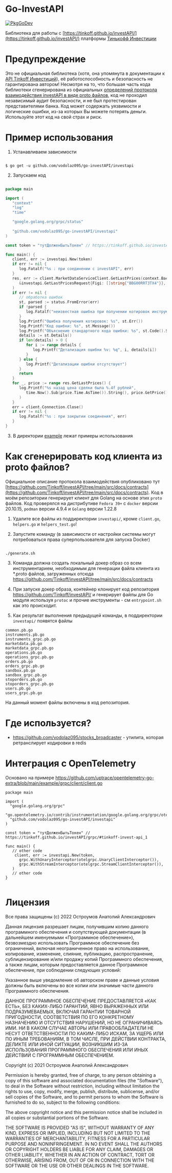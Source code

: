Go-InvestAPI
=============================
[![PkgGoDev](https://pkg.go.dev/github.com/vodolaz095/go-investAPI/investapi)](https://pkg.go.dev/github.com/vodolaz095/go-investAPI/investapi?tab=doc)

Библиотека для работы с [https://tinkoff.github.io/investAPI/](https://tinkoff.github.io/investAPI/) платформы
[Тинькофф Инвестиции](https://www.tinkoff.ru/sl/AugaFvDlqEP)

Предупреждение
===============================
Это не официальная библиотека (хотя, она упомянута в документации к [API Tinkoff Инвестиций](https://tinkoff.github.io/investAPI/faq_golang/)), 
её работоспособность и безопасность не гарантирована автором! Несмотря на то, что большая часть кода библиотеки сгенерирована из официальных 
[определений протокола взаимодействия investAPI в виде proto файлов](https://github.com/Tinkoff/investAPI/tree/main/src/docs/contracts),
код не проходил независимый аудит безопасности, и не был протестирован представителями банка.
Код может содержать уязвимости и логические ошибки, из-за которых Вы можете потерять деньги.
Используйте этот код на свой страх и риск.


Пример использования
===============================

1. Устанавливаем зависимости

```shell

$ go get -u github.com/vodolaz095/go-investAPI/investapi 

```

2. Запускаем код
```go

package main

import (
   "context"
   "log"
   "time"

   "google.golang.org/grpc/status"
   
   "github.com/vodolaz095/go-investAPI/investapi"
)

const token = "тутДолженБытьТокен" // https://tinkoff.github.io/investAPI/grpc/#tinkoff-invest-api_1

func main() {
   client, err := investapi.New(token)
   if err != nil {
      log.Fatalf("%s : при соединении с investAPI", err)
   }
   res, err := client.MarketDataServiceClient.GetLastPrices(context.Background(),
      &investapi.GetLastPricesRequest{Figi: []string{"BBG00RRT3TX4"}},
   )
   if err != nil {
      // обработка ошибок
      st, parsed := status.FromError(err)
      if !parsed {
         log.Fatalf("неизвестная ошибка при получении котировок инструмента ОФЗ 25084: %s", err)
      }
      log.Printf("Ошибка получения котировок: %s", st.Err())
      log.Printf("Код ошибки: %s", st.Message())
      log.Printf("Объяснение стандартного кода ошибки: %s", st.Code().String())
      details := st.Details()
      if len(details) > 0 {
         for i := range details {
            log.Printf("Детализация ошибки %v: %q", i, details[i])
         }
      } else {
         log.Printf("Детализации ошибки отсутствует")
      }
      return
   }
   for _, price := range res.GetLastPrices() {
      log.Printf("%s назад цена сделки была %.4f рублей",
         time.Now().Sub(price.Time.AsTime()).String(), price.GetPrice().ToFloat64(),
      )
   }
   err = client.Connection.Close()
   if err != nil {
      log.Fatalf("%s : при закрытии соединения", err)
   }
}

```

3. В директории [example](https://github.com/vodolaz095/go-investAPI/tree/master/example) лежат примеры использования


Как сгенерировать код клиента из proto файлов?
===============================
Официальное описание протокола взаимодействия опубликовано тут [https://github.com/Tinkoff/investAPI/tree/main/src/docs/contracts](https://github.com/Tinkoff/investAPI/tree/main/src/docs/contracts).
Код в моём репозитории генерирует клиент для Golang на основе этих `proto` файлов.
Код проверялся на дистрибутиве `Fedora 39+` с `docker` версии 20.10.15, `podman` версии 4.9.4 и `Golang` версии 1.22.8

1. Удалите все файлы из поддиректории `investapi/`, кроме `client.go`, `helpers.go` и `helpers_test.go`!

2. Запустите команду (в зависимости от настройки системы могут потребоваться права суперпользователя для запуска Docker)

```shell

./generate.sh

```
3. Команда должна создать локальный докер образ со всем инструментарием, необходимым для генерации файла клиента
   из *.proto файлов, загруженных отсюда https://github.com/Tinkoff/investAPI/tree/main/src/docs/contracts

4. При запуске докер образа, контейнер клонирует код репозитория https://github.com/Tinkoff/investAPI/ и генерирует
   файлы для Go модуля используя `protoc` и прочие инструменты - см `entrypoint.sh` как это происходит.

5. Как результат выполнения предыдущей команды, в поддиректории `investapi/` появятся файлы

```
common.pb.go
instruments.pb.go
instruments_grpc.pb.go
marketdata.pb.go
marketdata_grpc.pb.go
operations.pb.go
operations_grpc.pb.go
orders.pb.go
orders_grpc.pb.go
sandbox.pb.go
sandbox_grpc.pb.go
stoporders.pb.go
stoporders_grpc.pb.go
users.pb.go
users_grpc.pb.go

```

На данный момент файлы включены в код репозитория.


Где используется?
===============

- https://github.com/vodolaz095/stocks_broadcaster - утилита, которая ретранслирует кодировки в redis

Интеграция с OpenTelemetry
================

Основано на примере https://github.com/uptrace/opentelemetry-go-extra/blob/main/example/grpc/client/client.go

```golang
package main

import (
  "google.golang.org/grpc"
  "go.opentelemetry.io/contrib/instrumentation/google.golang.org/grpc/otelgrpc"
  "github.com/vodolaz095/go-investAPI/investapi"  
)

const token = "тутДолженБытьТокен" // https://tinkoff.github.io/investAPI/grpc/#tinkoff-invest-api_1

func main() {
   // other code
	client, err := investapi.New(token,
      grpc.WithUnaryInterceptor(otelgrpc.UnaryClientInterceptor()),
      grpc.WithStreamInterceptor(otelgrpc.StreamClientInterceptor()),
   )
   // other code
}


```



Лицензия
===============

Все права защищены (c) 2022 Остроумов Анатолий Александрович

Данная лицензия разрешает лицам, получившим копию данного программного обеспечения и сопутствующей документации
(в дальнейшем именуемыми «Программное обеспечение»), безвозмездно использовать Программное обеспечение без ограничений,
включая неограниченное право на использование, копирование, изменение, слияние, публикацию, распространение,
сублицензирование и/или продажу копий Программного обеспечения, а также лицам,
которым предоставляется данное Программное обеспечение, при соблюдении следующих условий:

Указанное выше уведомление об авторском праве и данные условия должны быть
включены во все копии или значимые части данного Программного обеспечения.

ДАННОЕ ПРОГРАММНОЕ ОБЕСПЕЧЕНИЕ ПРЕДОСТАВЛЯЕТСЯ «КАК ЕСТЬ», БЕЗ КАКИХ-ЛИБО ГАРАНТИЙ, ЯВНО ВЫРАЖЕННЫХ ИЛИ ПОДРАЗУМЕВАЕМЫХ,
ВКЛЮЧАЯ ГАРАНТИИ ТОВАРНОЙ ПРИГОДНОСТИ, СООТВЕТСТВИЯ ПО ЕГО КОНКРЕТНОМУ НАЗНАЧЕНИЮ И ОТСУТСТВИЯ НАРУШЕНИЙ,
НО НЕ ОГРАНИЧИВАЯСЬ ИМИ. НИ В КАКОМ СЛУЧАЕ АВТОРЫ ИЛИ ПРАВООБЛАДАТЕЛИ НЕ НЕСУТ ОТВЕТСТВЕННОСТИ ПО КАКИМ-ЛИБО ИСКАМ,
ЗА УЩЕРБ ИЛИ ПО ИНЫМ ТРЕБОВАНИЯМ, В ТОМ ЧИСЛЕ, ПРИ ДЕЙСТВИИ КОНТРАКТА, ДЕЛИКТЕ ИЛИ ИНОЙ СИТУАЦИИ,
ВОЗНИКШИМ ИЗ-ЗА ИСПОЛЬЗОВАНИЯ ПРОГРАММНОГО ОБЕСПЕЧЕНИЯ ИЛИ ИНЫХ ДЕЙСТВИЙ С ПРОГРАММНЫМ ОБЕСПЕЧЕНИЕМ.


Copyright (c) 2021 Остроумов Анатолий Александрович

Permission is hereby granted, free of charge, to any person obtaining a copy of this software and
associated documentation files (the "Software"), to deal in the Software without restriction,
including without limitation the rights to use, copy, modify, merge, publish, distribute,
sublicense, and/or sell copies of the Software, and to permit persons to whom the Software is
furnished to do so, subject to the following conditions:

The above copyright notice and this permission notice shall be included
in all copies or substantial portions of the Software.

THE SOFTWARE IS PROVIDED "AS IS", WITHOUT WARRANTY OF ANY KIND, EXPRESS OR IMPLIED, INCLUDING BUT NOT
LIMITED TO THE WARRANTIES OF MERCHANTABILITY, FITNESS FOR A PARTICULAR PURPOSE AND NONINFRINGEMENT.
IN NO EVENT SHALL THE AUTHORS OR COPYRIGHT HOLDERS BE LIABLE FOR ANY CLAIM, DAMAGES OR OTHER LIABILITY,
WHETHER IN AN ACTION OF CONTRACT, TORT OR OTHERWISE, ARISING FROM, OUT OF OR IN CONNECTION WITH THE SOFTWARE
OR THE USE OR OTHER DEALINGS IN THE SOFTWARE.

